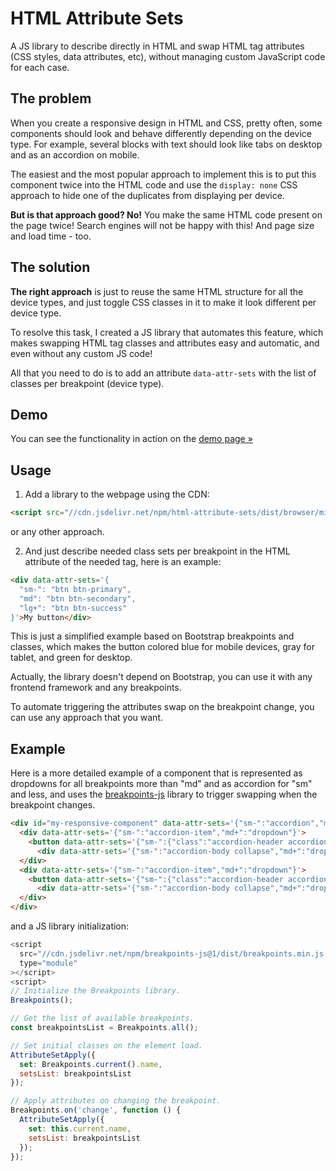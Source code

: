 # HTML Attribute Sets

A JS library to describe directly in HTML and swap HTML tag attributes (CSS
styles, data attributes, etc), without managing custom JavaScript code for each
case.

## The problem

When you create a responsive design in HTML and CSS, pretty often, some
components should look and behave differently depending on the device type. For
example, several blocks with text should look like tabs on desktop and as an
accordion on mobile.

The easiest and the most popular approach to implement this is to put this
component twice into the HTML code and use the `display: none` CSS approach to
hide one of the duplicates from displaying per device.

**But is that approach good? No!** You make the same HTML code present on the
page twice! Search engines will not be happy with this! And page size and load
time - too.

## The solution

**The right approach** is just to reuse the same HTML structure for all the
device types, and just toggle CSS classes in it to make it look different per
device type.

To resolve this task, I created a JS library that automates this feature, which
makes swapping HTML tag classes and attributes easy and automatic, and even
without any custom JS code!

All that you need to do is to add an attribute `data-attr-sets` with the list of
classes per breakpoint (device type).

## Demo

You can see the functionality in action on the [demo page
»](https://murznn.github.io/html-attribute-sets/examples/index.html)

## Usage

1. Add a library to the webpage using the CDN:
```html
<script src="//cdn.jsdelivr.net/npm/html-attribute-sets/dist/browser/min/index.js"></script>
```
or any other approach.

2. And just describe needed class sets per breakpoint in the HTML attribute of
   the needed tag, here is an example:
```html
<div data-attr-sets='{
  "sm-": "btn btn-primary",
  "md": "btn btn-secondary",
  "lg+": "btn btn-success"
}'>My button</div>
```
This is just a simplified example based on Bootstrap breakpoints and classes,
which makes the button colored blue for mobile devices, gray for tablet, and
green for desktop.

Actually, the library doesn't depend on Bootstrap, you can use it with any
frontend framework and any breakpoints.

To automate triggering the attributes swap on the breakpoint change, you can use
any approach that you want.

## Example

Here is a more detailed example of a component that is represented as dropdowns
for all breakpoints more than "md" and as accordion for "sm" and less, and uses
the [breakpoints-js](https://github.com/thecreation/breakpoints-js) library to
trigger swapping when the breakpoint changes.
```html
<div id="my-responsive-component" data-attr-sets='{"sm-":"accordion","md+":""}'>
  <div data-attr-sets='{"sm-":"accordion-item","md+":"dropdown"}'>
    <button data-attr-sets='{"sm-":{"class":"accordion-header accordion-button collapsed","data-bs-toggle":"collapse"},"md+":{"class":"btn btn-outline-primary dropdown-toggle","data-bs-toggle":"dropdown"}}' type="button" data-bs-parent="#my-responsive-component" data-bs-target="#my-item-1-body">Header 1</button>
      <div data-attr-sets='{"sm-":"accordion-body collapse","md+":"dropdown-menu"}' id="my-item-1-body" data-bs-parent="#my-responsive-component">Body 1</div>
  </div>
  <div data-attr-sets='{"sm-":"accordion-item","md+":"dropdown"}'>
    <button data-attr-sets='{"sm-":{"class":"accordion-header accordion-button collapsed","data-bs-toggle":"collapse"},"md+":{"class":"btn btn-outline-primary dropdown-toggle","data-bs-toggle":"dropdown"}}' type="button" data-bs-parent="#my-responsive-component" data-bs-target="#my-item-2-body">Header 2</button>
      <div data-attr-sets='{"sm-":"accordion-body collapse","md+":"dropdown-menu"}' id="my-item-2-body" data-bs-parent="#my-responsive-component">Body 2</div>
  </div>
</div>
```
and a JS library initialization:
```js
<script
  src="//cdn.jsdelivr.net/npm/breakpoints-js@1/dist/breakpoints.min.js:"
  type="module"
></script>
<script>
// Initialize the Breakpoints library.
Breakpoints();

// Get the list of available breakpoints.
const breakpointsList = Breakpoints.all();

// Set initial classes on the element load.
AttributeSetApply({
  set: Breakpoints.current().name,
  setsList: breakpointsList
});

// Apply attributes on changing the breakpoint.
Breakpoints.on('change', function () {
  AttributeSetApply({
    set: this.current.name,
    setsList: breakpointsList
  });
});
```
